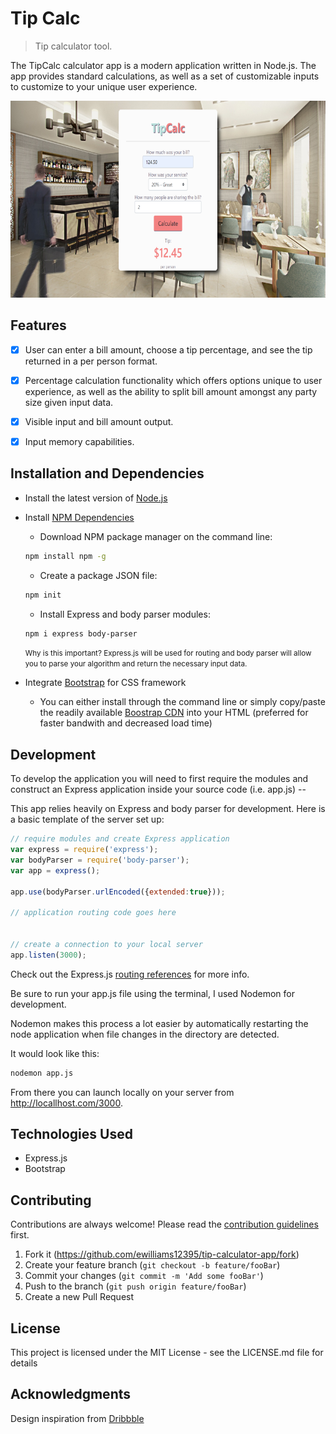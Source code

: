 # Tip Calc
> Tip calculator tool.

The TipCalc calculator app is a modern application written in Node.js. The app provides standard calculations, as well as a set of customizable inputs to customize to your unique user experience.

<img src="tip-calc-img.png">


## Features

* [X] User can enter a bill amount, choose a tip percentage, and see the tip returned in a per person format.
* [X] Percentage calculation functionality which offers options unique to user experience, as well as the ability to split bill amount amongst any party size given input data.
* [X] Visible input and bill amount output. 
* [X] Input memory capabilities.


## Installation and Dependencies

- Install the latest version of <a href="https://nodejs.org/en/">Node.js</a>
- Install <a href="https://docs.npmjs.com/downloading-and-installing-node-js-and-npm">NPM Dependencies</a> 
  - Download NPM package manager on the command line:
  
  ```sh
  npm install npm -g
  ```
  
  - Create a package JSON file:

  ```sh
  npm init
  ```
  
  - Install Express and body parser modules:
  
   ```sh
  npm i express body-parser 
  ```
    <small>Why is this important?
    Express.js will be used for routing and body parser will allow you to parse your algorithm and return the necessary input data. </small> 


- Integrate <a href="https://getbootstrap.com/">Bootstrap</a> for CSS framework
  - You can either install through the command line or simply copy/paste the readily available <a href="https://getbootstrap.com/docs/4.4/getting-started/introduction/">Boostrap CDN</a> into your HTML <head></head> (preferred for faster bandwith and decreased load time)
  
  
## Development

To develop the application you will need to first require the modules and construct an Express application inside your source code (i.e. app.js) -- 

This app relies heavily on Express and body parser for development. Here is a basic template of the server set up:

```javascript
// require modules and create Express application
var express = require('express');
var bodyParser = require('body-parser');
var app = express();

app.use(bodyParser.urlEncoded({extended:true}));

// application routing code goes here


// create a connection to your local server
app.listen(3000);
```

Check out the Express.js <a href="https://expressjs.com/en/guide/routing.html">routing references</a> for more info.


Be sure to run your app.js file using the terminal, I used Nodemon for development. 

Nodemon makes this process a lot easier by automatically restarting the node application when file changes in the directory are detected.

It would look like this:

```sh
nodemon app.js
```


From there you can launch locally on your server from http://locallhost.com/3000. 



## Technologies Used

* Express.js
* Bootstrap


## Contributing

Contributions are always welcome!
Please read the [contribution guidelines](contributing.md) first.

1. Fork it (<https://github.com/ewilliams12395/tip-calculator-app/fork>)
2. Create your feature branch (`git checkout -b feature/fooBar`)
3. Commit your changes (`git commit -m 'Add some fooBar'`)
4. Push to the branch (`git push origin feature/fooBar`)
5. Create a new Pull Request





<h2 style="font-weight: bold;">License</h2>
<p>This project is licensed under the MIT License - see the LICENSE.md file for details</p>

<h2 style="font-weight: bold;">Acknowledgments</h2>
<p>Design inspiration from <a href="https://dribbble.com/">Dribbble</a></p>
